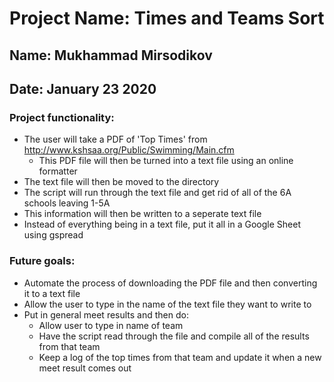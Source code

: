 # Project Name: Times and Teams Sort
## Name: Mukhammad Mirsodikov
## Date: January 23 2020

### Project functionality:
* The user will take a PDF of 'Top Times' from http://www.kshsaa.org/Public/Swimming/Main.cfm
    * This PDF file will then be turned into a text file using an online formatter
* The text file will then be moved to the directory
* The script will run through the text file and get rid of all of the 6A schools leaving 1-5A
* This information will then be written to a seperate text file
* Instead of everything being in a text file, put it all in a Google Sheet using gspread

### Future goals:
* Automate the process of downloading the PDF file and then converting it to a text file
* Allow the user to type in the name of the text file they want to write to
* Put in general meet results and then do:
    * Allow user to type in name of team
    * Have the script read through the file and compile all of the results from that team
    * Keep a log of the top times from that team and update it when a new meet result comes out
